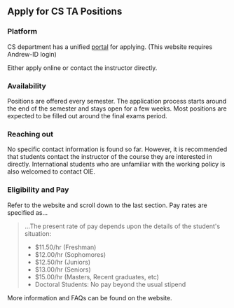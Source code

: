 ## Apply for CS TA Positions

### Platform

CS department has a unified [portal](https://www.ugrad.cs.cmu.edu/ta/general.html) for applying.
(This website requires Andrew-ID login)

Either apply online or contact the instructor directly. 

### Availability

Positions are offered every semester. The application process starts around the end of the semester and stays open for a few weeks.
Most positions are expected to be filled out around the final exams period. 
 
### Reaching out

No specific contact information is found so far. However, it is recommended that students contact the instructor of the course they
are interested in directly. International students who are unfamiliar with the working policy is also welcomed to contact OIE.

### Eligibility and Pay

Refer to the website and scroll down to the last section. Pay rates are specified as...

>...The present rate of pay depends upon the details of the student's situation:
>
>- $11.50/hr (Freshman)
>- $12.00/hr (Sophomores)
>- $12.50/hr (Juniors)
>- $13.00/hr (Seniors)
>- $15.00/hr (Masters, Recent graduates, etc)
>- Doctoral Students: No pay beyond the usual stipend

More information and FAQs can be found on the website.